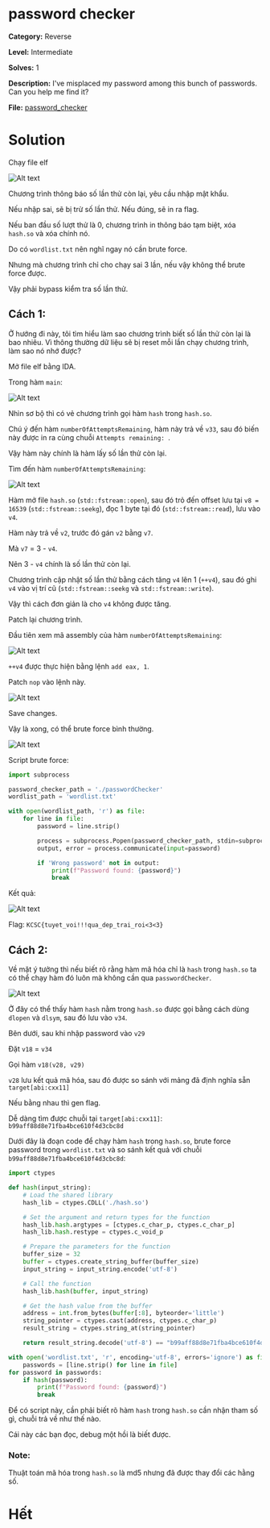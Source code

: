 
# password checker

**Category:** Reverse

**Level:** Intermediate

**Solves:** 1

**Description:** I've misplaced my password among this bunch of passwords. Can you help me find it?

**File:** [password_checker](../chall/rev_password_checker.rar)

# Solution

Chạy file elf

![Alt text](./img/image.png)

Chương trình thông báo số lần thử còn lại, yêu cầu nhập mật khẩu.

Nếu nhập sai, sẽ bị trừ số lần thử. Nếu đúng, sẽ in ra flag.

Nếu ban đầu số lượt thử là 0, chương trình in thông báo tạm biệt, xóa `hash.so` và xóa chính nó.

Do có `wordlist.txt` nên nghĩ ngay nó cần brute force.

Nhưng mà chương trình chỉ cho chạy sai 3 lần, nếu vậy không thể brute force được.

Vậy phải bypass kiểm tra số lần thử.

## Cách 1:

Ở hướng đi này, tôi tìm hiểu làm sao chương trình biết số lần thử còn lại là bao nhiêu. Vì thông thường dữ liệu sẽ bị reset mỗi lần chạy chương trình, làm sao nó nhớ được?

Mở file elf bằng IDA.

Trong hàm `main`:

![Alt text](./img/image-1.png)

Nhìn sơ bộ thì có vẻ chương trình gọi hàm `hash` trong `hash.so`.

Chú ý đến hàm `numberOfAttemptsRemaining`, hàm này trả về `v33`, sau đó biến này được in ra cùng chuỗi `Attempts remaining: `.

Vậy hàm này chính là hàm lấy số lần thử còn lại.

Tìm đến hàm `numberOfAttemptsRemaining`:

![Alt text](./img/image-2.png)

Hàm mở file `hash.so` (`std::fstream::open`), sau đó trỏ đến offset lưu tại `v8 = 16539` (`std::fstream::seekg`), đọc 1 byte tại đó (`std::fstream::read`), lưu vào `v4`.

Hàm này trả về `v2`, trước đó gán `v2` bằng `v7`.

Mà `v7` = 3 - `v4`.

Nên 3 - `v4` chính là số lần thử còn lại.

Chương trình cập nhật số lần thử bằng cách tăng `v4` lên 1 (`++v4`), sau đó ghi `v4` vào vị trí cũ (`std::fstream::seekg` và `std::fstream::write`).

Vậy thì cách đơn giản là cho `v4` không được tăng.

Patch lại chương trình.

Đầu tiên xem mã assembly của hàm `numberOfAttemptsRemaining`:

![Alt text](./img/image-3.png)

`++v4` được thực hiện bằng lệnh `add eax, 1`.

Patch `nop` vào lệnh này.

![Alt text](./img/image-4.png)

Save changes.

Vậy là xong, có thể brute force bình thường.

![Alt text](./img/image-5.png)

Script brute force:

```python
import subprocess

password_checker_path = './passwordChecker'
wordlist_path = 'wordlist.txt'

with open(wordlist_path, 'r') as file:
    for line in file:
        password = line.strip()

        process = subprocess.Popen(password_checker_path, stdin=subprocess.PIPE, stdout=subprocess.PIPE, stderr=subprocess.PIPE, text=True)
        output, error = process.communicate(input=password)

        if 'Wrong password' not in output:
            print(f"Password found: {password}")
            break

```
Kết quả:

![Alt text](./img/image-6.png)

Flag: `KCSC{tuyet_voi!!!qua_dep_trai_roi<3<3}`

## Cách 2:

Về mặt ý tưởng thì nếu biết rõ rằng hàm mã hóa chỉ là `hash` trong `hash.so` ta có thể chạy hàm đó luôn mà không cần qua `passwordChecker`.

![Alt text](./img/image-7.png)

Ở đây có thể thấy hàm `hash` nằm trong `hash.so` được gọi bằng cách dùng `dlopen` và `dlsym`, sau đó lưu vào `v34`.

Bên dưới, sau khi nhập password vào `v29`

Đặt `v18` = `v34`

Gọi hàm `v18(v28, v29)`

`v28` lưu kết quả mã hóa, sau đó được so sánh với mảng đã định nghĩa sẵn `target[abi:cxx11]`

Nếu bằng nhau thì gen flag.

Dễ dàng tìm được chuỗi tại `target[abi:cxx11]`: `b99aff88d8e71fba4bce610f4d3cbc8d`

Dưới đây là đoạn code để chạy hàm `hash` trong `hash.so`, brute force password trong `wordlist.txt` và so sánh kết quả với chuỗi `b99aff88d8e71fba4bce610f4d3cbc8d`:

```python
import ctypes

def hash(input_string):
    # Load the shared library
    hash_lib = ctypes.CDLL('./hash.so')

    # Set the argument and return types for the function
    hash_lib.hash.argtypes = [ctypes.c_char_p, ctypes.c_char_p]
    hash_lib.hash.restype = ctypes.c_void_p

    # Prepare the parameters for the function
    buffer_size = 32
    buffer = ctypes.create_string_buffer(buffer_size)
    input_string = input_string.encode('utf-8')

    # Call the function
    hash_lib.hash(buffer, input_string)

    # Get the hash value from the buffer
    address = int.from_bytes(buffer[:8], byteorder='little')
    string_pointer = ctypes.cast(address, ctypes.c_char_p)
    result_string = ctypes.string_at(string_pointer)

    return result_string.decode('utf-8') == "b99aff88d8e71fba4bce610f4d3cbc8d"

with open('wordlist.txt', 'r', encoding='utf-8', errors='ignore') as file:
    passwords = [line.strip() for line in file]
for password in passwords:
    if hash(password):
        print(f"Password found: {password}")
        break
```
Để có script này, cần phải biết rõ hàm `hash` trong `hash.so` cần nhận tham số gì, chuỗi trả về như thế nào.

Cái này các bạn đọc, debug một hồi là biết được.

### Note:

Thuật toán mã hóa trong `hash.so` là md5 nhưng đã được thay đổi các hằng số.


# Hết


